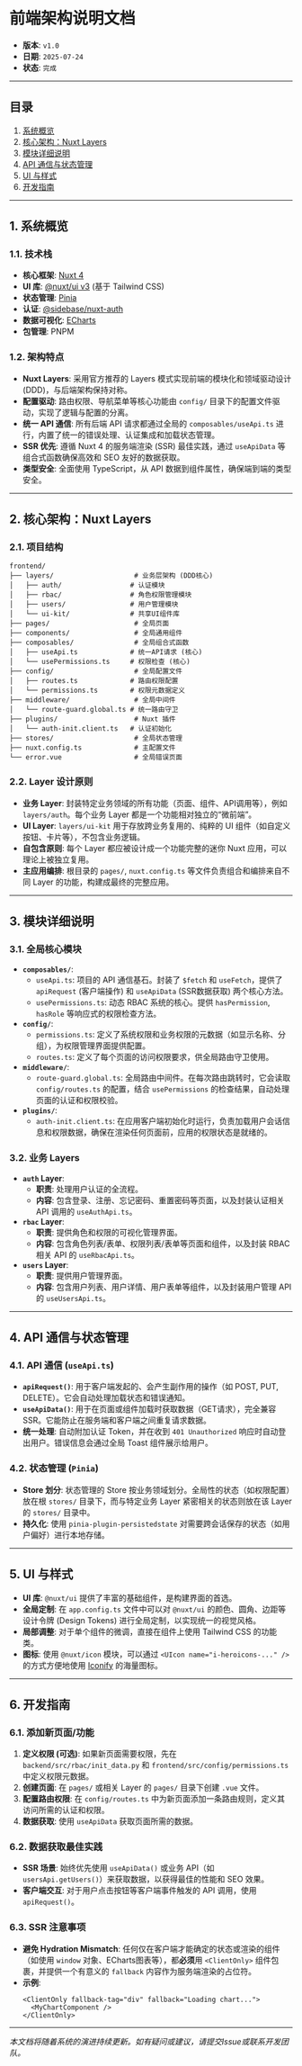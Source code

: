 
# 前端架构说明文档

- **版本**: `v1.0`
- **日期**: `2025-07-24`
- **状态**: `完成`

---

## 目录

1.  [系统概览](#1-系统概览)
2.  [核心架构：Nuxt Layers](#2-核心架构nuxt-layers)
3.  [模块详细说明](#3-模块详细说明)
4.  [API 通信与状态管理](#4-api-通信与状态管理)
5.  [UI 与样式](#5-ui-与样式)
6.  [开发指南](#6-开发指南)

---

## 1. 系统概览

### 1.1. 技术栈

-   **核心框架**: [Nuxt 4](https://nuxt.com/)
-   **UI 库**: [@nuxt/ui v3](https://ui.nuxt.com/) (基于 Tailwind CSS)
-   **状态管理**: [Pinia](https://pinia.vuejs.org/)
-   **认证**: [@sidebase/nuxt-auth](https://sidebase.io/nuxt-auth/getting-started)
-   **数据可视化**: [ECharts](https://echarts.apache.org/en/index.html)
-   **包管理**: PNPM

### 1.2. 架构特点

-   **Nuxt Layers**: 采用官方推荐的 Layers 模式实现前端的模块化和领域驱动设计 (DDD)，与后端架构保持对称。
-   **配置驱动**: 路由权限、导航菜单等核心功能由 `config/` 目录下的配置文件驱动，实现了逻辑与配置的分离。
-   **统一 API 通信**: 所有后端 API 请求都通过全局的 `composables/useApi.ts` 进行，内置了统一的错误处理、认证集成和加载状态管理。
-   **SSR 优先**: 遵循 Nuxt 4 的服务端渲染 (SSR) 最佳实践，通过 `useApiData` 等组合式函数确保高效和 SEO 友好的数据获取。
-   **类型安全**: 全面使用 TypeScript，从 API 数据到组件属性，确保端到端的类型安全。

---

## 2. 核心架构：Nuxt Layers

### 2.1. 项目结构

```
frontend/
├── layers/                    # 业务层架构 (DDD核心)
│   ├── auth/                 # 认证模块
│   ├── rbac/                 # 角色权限管理模块
│   ├── users/                # 用户管理模块
│   └── ui-kit/               # 共享UI组件库
├── pages/                     # 全局页面
├── components/                # 全局通用组件
├── composables/               # 全局组合式函数
│   ├── useApi.ts             # 统一API请求 (核心)
│   └── usePermissions.ts     # 权限检查 (核心)
├── config/                    # 全局配置文件
│   ├── routes.ts             # 路由权限配置
│   └── permissions.ts        # 权限元数据定义
├── middleware/                # 全局中间件
│   └── route-guard.global.ts # 统一路由守卫
├── plugins/                   # Nuxt 插件
│   └── auth-init.client.ts   # 认证初始化
├── stores/                    # 全局状态管理
├── nuxt.config.ts             # 主配置文件
└── error.vue                  # 全局错误页面
```

### 2.2. Layer 设计原则

-   **业务 Layer**: 封装特定业务领域的所有功能（页面、组件、API调用等），例如 `layers/auth`。每个业务 Layer 都是一个功能相对独立的“微前端”。
-   **UI Layer**: `layers/ui-kit` 用于存放跨业务复用的、纯粹的 UI 组件（如自定义按钮、卡片等），不包含业务逻辑。
-   **自包含原则**: 每个 Layer 都应被设计成一个功能完整的迷你 Nuxt 应用，可以理论上被独立复用。
-   **主应用编排**: 根目录的 `pages/`, `nuxt.config.ts` 等文件负责组合和编排来自不同 Layer 的功能，构建成最终的完整应用。

---

## 3. 模块详细说明

### 3.1. 全局核心模块

-   **`composables/`**:
    -   `useApi.ts`: 项目的 API 通信基石。封装了 `$fetch` 和 `useFetch`，提供了 `apiRequest` (客户端操作) 和 `useApiData` (SSR数据获取) 两个核心方法。
    -   `usePermissions.ts`: 动态 RBAC 系统的核心。提供 `hasPermission`, `hasRole` 等响应式的权限检查方法。
-   **`config/`**:
    -   `permissions.ts`: 定义了系统权限和业务权限的元数据（如显示名称、分组），为权限管理界面提供配置。
    -   `routes.ts`: 定义了每个页面的访问权限要求，供全局路由守卫使用。
-   **`middleware/`**:
    -   `route-guard.global.ts`: 全局路由中间件。在每次路由跳转时，它会读取 `config/routes.ts` 的配置，结合 `usePermissions` 的检查结果，自动处理页面的认证和权限校验。
-   **`plugins/`**:
    -   `auth-init.client.ts`: 在应用客户端初始化时运行，负责加载用户会话信息和权限数据，确保在渲染任何页面前，应用的权限状态是就绪的。

### 3.2. 业务 Layers

-   **`auth` Layer**:
    -   **职责**: 处理用户认证的全流程。
    -   **内容**: 包含登录、注册、忘记密码、重置密码等页面，以及封装认证相关 API 调用的 `useAuthApi.ts`。
-   **`rbac` Layer**:
    -   **职责**: 提供角色和权限的可视化管理界面。
    -   **内容**: 包含角色列表/表单、权限列表/表单等页面和组件，以及封装 RBAC 相关 API 的 `useRbacApi.ts`。
-   **`users` Layer**:
    -   **职责**: 提供用户管理界面。
    -   **内容**: 包含用户列表、用户详情、用户表单等组件，以及封装用户管理 API 的 `useUsersApi.ts`。

---

## 4. API 通信与状态管理

### 4.1. API 通信 (`useApi.ts`)

-   **`apiRequest()`**: 用于客户端发起的、会产生副作用的操作（如 POST, PUT, DELETE）。它会自动处理加载状态和错误通知。
-   **`useApiData()`**: 用于在页面或组件加载时获取数据（GET请求），完全兼容 SSR。它能防止在服务端和客户端之间重复请求数据。
-   **统一处理**: 自动附加认证 Token，并在收到 `401 Unauthorized` 响应时自动登出用户。错误信息会通过全局 Toast 组件展示给用户。

### 4.2. 状态管理 (`Pinia`)

-   **Store 划分**: 状态管理的 Store 按业务领域划分。全局性的状态（如权限配置）放在根 `stores/` 目录下，而与特定业务 Layer 紧密相关的状态则放在该 Layer 的 `stores/` 目录中。
-   **持久化**: 使用 `pinia-plugin-persistedstate` 对需要跨会话保存的状态（如用户偏好）进行本地存储。

---

## 5. UI 与样式

-   **UI 库**: `@nuxt/ui` 提供了丰富的基础组件，是构建界面的首选。
-   **全局定制**: 在 `app.config.ts` 文件中可以对 `@nuxt/ui` 的颜色、圆角、边距等设计令牌 (Design Tokens) 进行全局定制，以实现统一的视觉风格。
-   **局部调整**: 对于单个组件的微调，直接在组件上使用 Tailwind CSS 的功能类。
-   **图标**: 使用 `@nuxt/icon` 模块，可以通过 `<UIcon name="i-heroicons-..." />` 的方式方便地使用 [Iconify](https://icones.js.org/) 的海量图标。

---

## 6. 开发指南

### 6.1. 添加新页面/功能

1.  **定义权限 (可选)**: 如果新页面需要权限，先在 `backend/src/rbac/init_data.py` 和 `frontend/src/config/permissions.ts` 中定义权限元数据。
2.  **创建页面**: 在 `pages/` 或相关 Layer 的 `pages/` 目录下创建 `.vue` 文件。
3.  **配置路由权限**: 在 `config/routes.ts` 中为新页面添加一条路由规则，定义其访问所需的认证和权限。
4.  **数据获取**: 使用 `useApiData` 获取页面所需的数据。

### 6.2. 数据获取最佳实践

-   **SSR 场景**: 始终优先使用 `useApiData()` 或业务 API（如 `usersApi.getUsers()`）来获取数据，以获得最佳的性能和 SEO 效果。
-   **客户端交互**: 对于用户点击按钮等客户端事件触发的 API 调用，使用 `apiRequest()`。

### 6.3. SSR 注意事项

-   **避免 Hydration Mismatch**: 任何仅在客户端才能确定的状态或渲染的组件（如使用 `window` 对象、ECharts图表等），都**必须**用 `<ClientOnly>` 组件包裹，并提供一个有意义的 `fallback` 内容作为服务端渲染的占位符。
-   **示例**:
    ```vue
    <ClientOnly fallback-tag="div" fallback="Loading chart...">
      <MyChartComponent />
    </ClientOnly>
    ```

---

*本文档将随着系统的演进持续更新。如有疑问或建议，请提交Issue或联系开发团队。* 